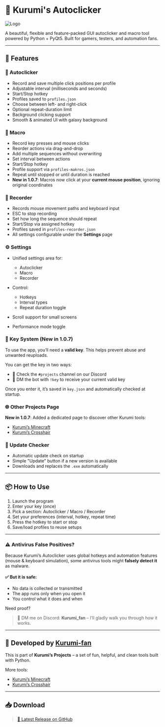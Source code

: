 # 💠 Kurumi's Autoclicker

![Logo](https://imgur.com/b4c8SL1.png)

A beautiful, flexible and feature-packed GUI autoclicker and macro tool powered by Python + PyQt5. Built for gamers, testers, and automation fans.

---

## 🚀 Features

### 🎯 Autoclicker

* Record and save multiple click positions per profile
* Adjustable interval (milliseconds and seconds)
* Start/Stop hotkey
* Profiles saved to `profiles.json`
* Choose between left- and right-click
* Optional repeat-duration limit
* Background clicking support
* Smooth & animated UI with galaxy background

### 🧠 Macro

* Record key presses and mouse clicks
* Reorder actions via drag-and-drop
* Add multiple sequences without overwriting
* Set interval between actions
* Start/Stop hotkey
* Profile support via `profiles-makros.json`
* Repeat until stopped or until duration is reached
* **New in 1.0.7**: Macros now click at your **current mouse position**, ignoring original coordinates

### 🎥 Recorder

* Records mouse movement paths and keyboard input
* ESC to stop recording
* Set how long the sequence should repeat
* Start/Stop via assigned hotkey
* Profiles saved in `profiles-recorder.json`
* All settings configurable under the **Settings** page

### ⚙️ Settings

* Unified settings area for:

  * Autoclicker
  * Macro
  * Recorder
* Control:

  * Hotkeys
  * Interval types
  * Repeat duration toggle
* Scroll support for small screens
* Performance mode toggle

### 🔑 Key System (New in 1.0.7)

To use the app, you’ll need a **valid key**. This helps prevent abuse and unwanted reuploads.

You can get the key in two ways:

* 📌 Check the `#projects` channel on our Discord
* 🤖 DM the bot with `!key` to receive your current valid key

Once you enter it, it’s saved in `key.json` and automatically checked at startup.

### 🌐 Other Projects Page

**New in 1.0.7**: Added a dedicated page to discover other Kurumi tools:

* [Kurumi’s Minecraft](https://github.com/Kurumi-fan/Kurumi-s-minecraft)
* [Kurumi’s Crosshair](https://github.com/Kurumi-fan/Kurumi-s-Crosshair)

### 🔔 Update Checker

* Automatic update check on startup
* Simple "Update" button if a new version is available
* Downloads and replaces the `.exe` automatically

---

## 📦 How to Use

1. Launch the program
2. Enter your key (once)
3. Pick a section: Autoclicker / Macro / Recorder
4. Set your preferences (interval, hotkey, repeat time)
5. Press the hotkey to start or stop
6. Save/load profiles to reuse setups

---

### ⚠️ Antivirus False Positives?

Because Kurumi’s Autoclicker uses global hotkeys and automation features (mouse & keyboard simulation), some antivirus tools might **falsely detect it** as malware.

#### ✅ But it is safe:

* No data is collected or transmitted
* The app runs only when you open it
* You control what it does and when

Need proof?

> 💬 DM me on Discord: **Kurumi\_fan** – I’ll gladly walk you through how it works.

---

## 👤 Developed by [Kurumi-fan](https://github.com/Kurumi-fan)

This is part of **Kurumi’s Projects** – a set of fun, helpful, and clean tools built with Python.

More tools:

* [Kurumi’s Minecraft](https://github.com/Kurumi-fan/Kurumi-s-minecraft)
* [Kurumi’s Crosshair](https://github.com/Kurumi-fan/Kurumi-s-Crosshair)

---

## 📥 Download

> [📁 Latest Release on GitHub](https://github.com/Kurumi-fan/Kurumi-s-autoclicker/releases)
